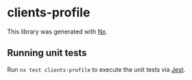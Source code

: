 # clients-profile

This library was generated with [Nx](https://nx.dev).

## Running unit tests

Run `nx test clients-profile` to execute the unit tests via [Jest](https://jestjs.io).
